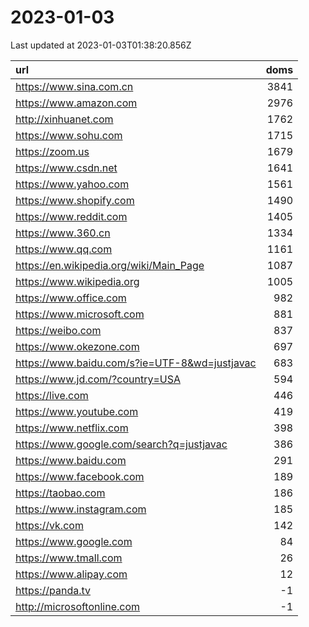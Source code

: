 # 2023-01-03

<!-- BEGIN -->
Last updated at 2023-01-03T01:38:20.856Z

url | doms
:- | -:
https://www.sina.com.cn | 3841
https://www.amazon.com | 2976
http://xinhuanet.com | 1762
https://www.sohu.com | 1715
https://zoom.us | 1679
https://www.csdn.net | 1641
https://www.yahoo.com | 1561
https://www.shopify.com | 1490
https://www.reddit.com | 1405
https://www.360.cn | 1334
https://www.qq.com | 1161
https://en.wikipedia.org/wiki/Main_Page | 1087
https://www.wikipedia.org | 1005
https://www.office.com | 982
https://www.microsoft.com | 881
https://weibo.com | 837
https://www.okezone.com | 697
https://www.baidu.com/s?ie=UTF-8&wd=justjavac | 683
https://www.jd.com/?country=USA | 594
https://live.com | 446
https://www.youtube.com | 419
https://www.netflix.com | 398
https://www.google.com/search?q=justjavac | 386
https://www.baidu.com | 291
https://www.facebook.com | 189
https://taobao.com | 186
https://www.instagram.com | 185
https://vk.com | 142
https://www.google.com | 84
https://www.tmall.com | 26
https://www.alipay.com | 12
https://panda.tv | -1
http://microsoftonline.com | -1
<!-- END -->

